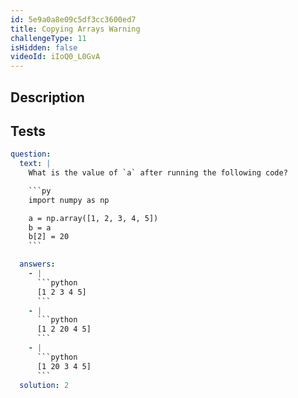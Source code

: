 ```yaml
---
id: 5e9a0a8e09c5df3cc3600ed7
title: Copying Arrays Warning
challengeType: 11
isHidden: false
videoId: iIoQ0_L0GvA
---
```


## Description

<section id='description'>
</section>

## Tests

<section id='tests'>

````yml
question:
  text: |
    What is the value of `a` after running the following code?

    ```py
    import numpy as np

    a = np.array([1, 2, 3, 4, 5])
    b = a
    b[2] = 20
    ```

  answers:
    - |
      ```python
      [1 2 3 4 5]
      ```
    - |
      ```python
      [1 2 20 4 5]
      ```
    - |
      ```python
      [1 20 3 4 5]
      ```
  solution: 2
````

</section>
